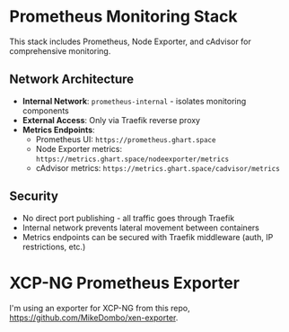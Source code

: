 # Prometheus Monitoring Stack

This stack includes Prometheus, Node Exporter, and cAdvisor for comprehensive monitoring.

## Network Architecture

- **Internal Network**: `prometheus-internal` - isolates monitoring components
- **External Access**: Only via Traefik reverse proxy
- **Metrics Endpoints**:
  - Prometheus UI: `https://prometheus.ghart.space`
  - Node Exporter metrics: `https://metrics.ghart.space/nodeexporter/metrics`  
  - cAdvisor metrics: `https://metrics.ghart.space/cadvisor/metrics`

## Security

- No direct port publishing - all traffic goes through Traefik
- Internal network prevents lateral movement between containers
- Metrics endpoints can be secured with Traefik middleware (auth, IP restrictions, etc.)

# XCP-NG Prometheus Exporter
I'm using an exporter for XCP-NG from this repo, https://github.com/MikeDombo/xen-exporter.
